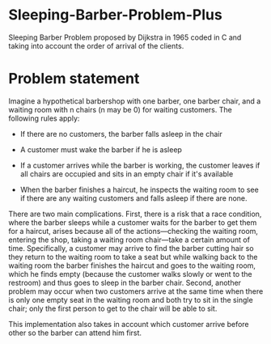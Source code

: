 # Sleeping-Barber-Problem-Plus
Sleeping Barber Problem proposed by Dijkstra in 1965 coded in C and taking into account the order of arrival of the clients.

# Problem statement
Imagine a hypothetical barbershop with one barber, one barber chair, and a waiting room with n chairs (n may be 0) for waiting customers. The following rules apply:

* If there are no customers, the barber falls asleep in the chair

* A customer must wake the barber if he is asleep

* If a customer arrives while the barber is working, the customer leaves if all chairs are occupied and sits in an empty chair if it's available

* When the barber finishes a haircut, he inspects the waiting room to see if there are any waiting customers and falls asleep if there are none.


There are two main complications. First, there is a risk that a race condition, where the barber sleeps while a customer waits for the barber to get them for a haircut, arises because all of the actions—checking the waiting room, entering the shop, taking a waiting room chair—take a certain amount of time. Specifically, a customer may arrive to find the barber cutting hair so they return to the waiting room to take a seat but while walking back to the waiting room the barber finishes the haircut and goes to the waiting room, which he finds empty (because the customer walks slowly or went to the restroom) and thus goes to sleep in the barber chair. Second, another problem may occur when two customers arrive at the same time when there is only one empty seat in the waiting room and both try to sit in the single chair; only the first person to get to the chair will be able to sit.

This implementation also takes in account which customer arrive before other so the barber can attend him first.

